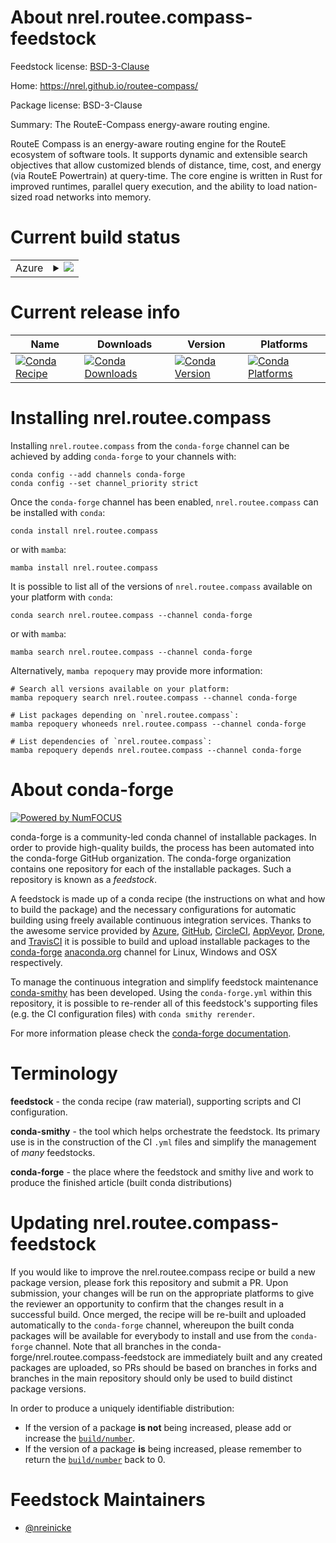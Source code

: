 About nrel.routee.compass-feedstock
===================================

Feedstock license: [BSD-3-Clause](https://github.com/conda-forge/nrel.routee.compass-feedstock/blob/main/LICENSE.txt)

Home: https://nrel.github.io/routee-compass/

Package license: BSD-3-Clause

Summary: The RouteE-Compass energy-aware routing engine.

RouteE Compass is an energy-aware routing engine for the RouteE ecosystem of software tools.
It supports dynamic and extensible search objectives that allow customized blends of distance,
time, cost, and energy (via RouteE Powertrain) at query-time. The core engine is written in
Rust for improved runtimes, parallel query execution, and the ability to load nation-sized
road networks into memory.


Current build status
====================


<table>
    
  <tr>
    <td>Azure</td>
    <td>
      <details>
        <summary>
          <a href="https://dev.azure.com/conda-forge/feedstock-builds/_build/latest?definitionId=20747&branchName=main">
            <img src="https://dev.azure.com/conda-forge/feedstock-builds/_apis/build/status/nrel.routee.compass-feedstock?branchName=main">
          </a>
        </summary>
        <table>
          <thead><tr><th>Variant</th><th>Status</th></tr></thead>
          <tbody><tr>
              <td>linux_64_python3.10.____cpython</td>
              <td>
                <a href="https://dev.azure.com/conda-forge/feedstock-builds/_build/latest?definitionId=20747&branchName=main">
                  <img src="https://dev.azure.com/conda-forge/feedstock-builds/_apis/build/status/nrel.routee.compass-feedstock?branchName=main&jobName=linux&configuration=linux%20linux_64_python3.10.____cpython" alt="variant">
                </a>
              </td>
            </tr><tr>
              <td>linux_64_python3.11.____cpython</td>
              <td>
                <a href="https://dev.azure.com/conda-forge/feedstock-builds/_build/latest?definitionId=20747&branchName=main">
                  <img src="https://dev.azure.com/conda-forge/feedstock-builds/_apis/build/status/nrel.routee.compass-feedstock?branchName=main&jobName=linux&configuration=linux%20linux_64_python3.11.____cpython" alt="variant">
                </a>
              </td>
            </tr><tr>
              <td>linux_64_python3.9.____cpython</td>
              <td>
                <a href="https://dev.azure.com/conda-forge/feedstock-builds/_build/latest?definitionId=20747&branchName=main">
                  <img src="https://dev.azure.com/conda-forge/feedstock-builds/_apis/build/status/nrel.routee.compass-feedstock?branchName=main&jobName=linux&configuration=linux%20linux_64_python3.9.____cpython" alt="variant">
                </a>
              </td>
            </tr><tr>
              <td>osx_64_python3.10.____cpython</td>
              <td>
                <a href="https://dev.azure.com/conda-forge/feedstock-builds/_build/latest?definitionId=20747&branchName=main">
                  <img src="https://dev.azure.com/conda-forge/feedstock-builds/_apis/build/status/nrel.routee.compass-feedstock?branchName=main&jobName=osx&configuration=osx%20osx_64_python3.10.____cpython" alt="variant">
                </a>
              </td>
            </tr><tr>
              <td>osx_64_python3.11.____cpython</td>
              <td>
                <a href="https://dev.azure.com/conda-forge/feedstock-builds/_build/latest?definitionId=20747&branchName=main">
                  <img src="https://dev.azure.com/conda-forge/feedstock-builds/_apis/build/status/nrel.routee.compass-feedstock?branchName=main&jobName=osx&configuration=osx%20osx_64_python3.11.____cpython" alt="variant">
                </a>
              </td>
            </tr><tr>
              <td>osx_64_python3.9.____cpython</td>
              <td>
                <a href="https://dev.azure.com/conda-forge/feedstock-builds/_build/latest?definitionId=20747&branchName=main">
                  <img src="https://dev.azure.com/conda-forge/feedstock-builds/_apis/build/status/nrel.routee.compass-feedstock?branchName=main&jobName=osx&configuration=osx%20osx_64_python3.9.____cpython" alt="variant">
                </a>
              </td>
            </tr><tr>
              <td>win_64_python3.10.____cpython</td>
              <td>
                <a href="https://dev.azure.com/conda-forge/feedstock-builds/_build/latest?definitionId=20747&branchName=main">
                  <img src="https://dev.azure.com/conda-forge/feedstock-builds/_apis/build/status/nrel.routee.compass-feedstock?branchName=main&jobName=win&configuration=win%20win_64_python3.10.____cpython" alt="variant">
                </a>
              </td>
            </tr><tr>
              <td>win_64_python3.11.____cpython</td>
              <td>
                <a href="https://dev.azure.com/conda-forge/feedstock-builds/_build/latest?definitionId=20747&branchName=main">
                  <img src="https://dev.azure.com/conda-forge/feedstock-builds/_apis/build/status/nrel.routee.compass-feedstock?branchName=main&jobName=win&configuration=win%20win_64_python3.11.____cpython" alt="variant">
                </a>
              </td>
            </tr><tr>
              <td>win_64_python3.9.____cpython</td>
              <td>
                <a href="https://dev.azure.com/conda-forge/feedstock-builds/_build/latest?definitionId=20747&branchName=main">
                  <img src="https://dev.azure.com/conda-forge/feedstock-builds/_apis/build/status/nrel.routee.compass-feedstock?branchName=main&jobName=win&configuration=win%20win_64_python3.9.____cpython" alt="variant">
                </a>
              </td>
            </tr>
          </tbody>
        </table>
      </details>
    </td>
  </tr>
</table>

Current release info
====================

| Name | Downloads | Version | Platforms |
| --- | --- | --- | --- |
| [![Conda Recipe](https://img.shields.io/badge/recipe-nrel.routee.compass-green.svg)](https://anaconda.org/conda-forge/nrel.routee.compass) | [![Conda Downloads](https://img.shields.io/conda/dn/conda-forge/nrel.routee.compass.svg)](https://anaconda.org/conda-forge/nrel.routee.compass) | [![Conda Version](https://img.shields.io/conda/vn/conda-forge/nrel.routee.compass.svg)](https://anaconda.org/conda-forge/nrel.routee.compass) | [![Conda Platforms](https://img.shields.io/conda/pn/conda-forge/nrel.routee.compass.svg)](https://anaconda.org/conda-forge/nrel.routee.compass) |

Installing nrel.routee.compass
==============================

Installing `nrel.routee.compass` from the `conda-forge` channel can be achieved by adding `conda-forge` to your channels with:

```
conda config --add channels conda-forge
conda config --set channel_priority strict
```

Once the `conda-forge` channel has been enabled, `nrel.routee.compass` can be installed with `conda`:

```
conda install nrel.routee.compass
```

or with `mamba`:

```
mamba install nrel.routee.compass
```

It is possible to list all of the versions of `nrel.routee.compass` available on your platform with `conda`:

```
conda search nrel.routee.compass --channel conda-forge
```

or with `mamba`:

```
mamba search nrel.routee.compass --channel conda-forge
```

Alternatively, `mamba repoquery` may provide more information:

```
# Search all versions available on your platform:
mamba repoquery search nrel.routee.compass --channel conda-forge

# List packages depending on `nrel.routee.compass`:
mamba repoquery whoneeds nrel.routee.compass --channel conda-forge

# List dependencies of `nrel.routee.compass`:
mamba repoquery depends nrel.routee.compass --channel conda-forge
```


About conda-forge
=================

[![Powered by
NumFOCUS](https://img.shields.io/badge/powered%20by-NumFOCUS-orange.svg?style=flat&colorA=E1523D&colorB=007D8A)](https://numfocus.org)

conda-forge is a community-led conda channel of installable packages.
In order to provide high-quality builds, the process has been automated into the
conda-forge GitHub organization. The conda-forge organization contains one repository
for each of the installable packages. Such a repository is known as a *feedstock*.

A feedstock is made up of a conda recipe (the instructions on what and how to build
the package) and the necessary configurations for automatic building using freely
available continuous integration services. Thanks to the awesome service provided by
[Azure](https://azure.microsoft.com/en-us/services/devops/), [GitHub](https://github.com/),
[CircleCI](https://circleci.com/), [AppVeyor](https://www.appveyor.com/),
[Drone](https://cloud.drone.io/welcome), and [TravisCI](https://travis-ci.com/)
it is possible to build and upload installable packages to the
[conda-forge](https://anaconda.org/conda-forge) [anaconda.org](https://anaconda.org/)
channel for Linux, Windows and OSX respectively.

To manage the continuous integration and simplify feedstock maintenance
[conda-smithy](https://github.com/conda-forge/conda-smithy) has been developed.
Using the ``conda-forge.yml`` within this repository, it is possible to re-render all of
this feedstock's supporting files (e.g. the CI configuration files) with ``conda smithy rerender``.

For more information please check the [conda-forge documentation](https://conda-forge.org/docs/).

Terminology
===========

**feedstock** - the conda recipe (raw material), supporting scripts and CI configuration.

**conda-smithy** - the tool which helps orchestrate the feedstock.
                   Its primary use is in the construction of the CI ``.yml`` files
                   and simplify the management of *many* feedstocks.

**conda-forge** - the place where the feedstock and smithy live and work to
                  produce the finished article (built conda distributions)


Updating nrel.routee.compass-feedstock
======================================

If you would like to improve the nrel.routee.compass recipe or build a new
package version, please fork this repository and submit a PR. Upon submission,
your changes will be run on the appropriate platforms to give the reviewer an
opportunity to confirm that the changes result in a successful build. Once
merged, the recipe will be re-built and uploaded automatically to the
`conda-forge` channel, whereupon the built conda packages will be available for
everybody to install and use from the `conda-forge` channel.
Note that all branches in the conda-forge/nrel.routee.compass-feedstock are
immediately built and any created packages are uploaded, so PRs should be based
on branches in forks and branches in the main repository should only be used to
build distinct package versions.

In order to produce a uniquely identifiable distribution:
 * If the version of a package **is not** being increased, please add or increase
   the [``build/number``](https://docs.conda.io/projects/conda-build/en/latest/resources/define-metadata.html#build-number-and-string).
 * If the version of a package **is** being increased, please remember to return
   the [``build/number``](https://docs.conda.io/projects/conda-build/en/latest/resources/define-metadata.html#build-number-and-string)
   back to 0.

Feedstock Maintainers
=====================

* [@nreinicke](https://github.com/nreinicke/)


